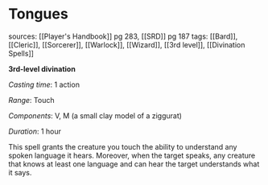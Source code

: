 # Tongues
sources: [[Player's Handbook]] pg 283, [[SRD]] pg 187
tags: [[Bard]], [[Cleric]], [[Sorcerer]], [[Warlock]], [[Wizard]], [[3rd level]], [[Divination Spells]]

**3rd-level divination**

*Casting time*: 1 action

*Range*: Touch

*Components*: V, M (a small clay model of a ziggurat)

*Duration*: 1 hour

This spell grants the creature you touch the ability to understand any spoken language it hears. Moreover, when the target speaks, any creature that knows at least one language and can hear the target understands what it says.
